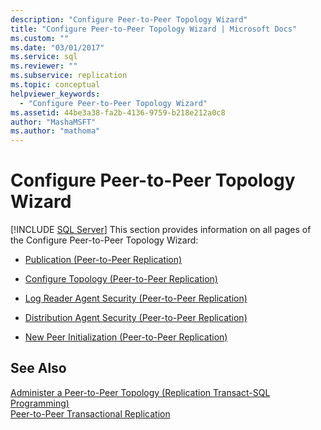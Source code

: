 ```yaml
---
description: "Configure Peer-to-Peer Topology Wizard"
title: "Configure Peer-to-Peer Topology Wizard | Microsoft Docs"
ms.custom: ""
ms.date: "03/01/2017"
ms.service: sql
ms.reviewer: ""
ms.subservice: replication
ms.topic: conceptual
helpviewer_keywords: 
  - "Configure Peer-to-Peer Topology Wizard"
ms.assetid: 44be3a38-fa2b-4136-9759-b218e212a0c8
author: "MashaMSFT"
ms.author: "mathoma"
---
```

# Configure Peer-to-Peer Topology Wizard
 [!INCLUDE [SQL Server](../../includes/applies-to-version/sqlserver.md)]
  This section provides information on all pages of the Configure Peer-to-Peer Topology Wizard:  
  
-   [Publication &#40;Peer-to-Peer Replication&#41;](../../relational-databases/replication/publication-peer-to-peer-replication.md)  
  
-   [Configure Topology &#40;Peer-to-Peer Replication&#41;](../../relational-databases/replication/configure-topology-peer-to-peer-replication.md)  
  
-   [Log Reader Agent Security &#40;Peer-to-Peer Replication&#41;](../../relational-databases/replication/log-reader-agent-security-peer-to-peer-replication.md)  
  
-   [Distribution Agent Security &#40;Peer-to-Peer Replication&#41;](../../relational-databases/replication/distribution-agent-security-peer-to-peer-replication.md)  
  
-   [New Peer Initialization &#40;Peer-to-Peer Replication&#41;](../../relational-databases/replication/new-peer-initialization-peer-to-peer-replication.md)  
  
## See Also  
 [Administer a Peer-to-Peer Topology &#40;Replication Transact-SQL Programming&#41;](../../relational-databases/replication/administration/administer-a-peer-to-peer-topology-replication-transact-sql-programming.md)   
 [Peer-to-Peer Transactional Replication](../../relational-databases/replication/transactional/peer-to-peer-transactional-replication.md)  
  
  
